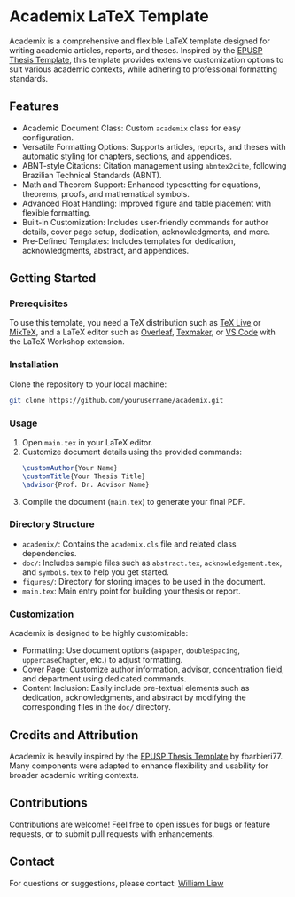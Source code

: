 # Academix LaTeX Template

Academix is a comprehensive and flexible LaTeX template designed for writing academic articles, reports, and theses. Inspired by the [EPUSP Thesis Template](https://github.com/fbarbieri77/EPUSP_thesis_template), this template provides extensive customization options to suit various academic contexts, while adhering to professional formatting standards.

## Features
- Academic Document Class: Custom `academix` class for easy configuration.
- Versatile Formatting Options: Supports articles, reports, and theses with automatic styling for chapters, sections, and appendices.
- ABNT-style Citations: Citation management using `abntex2cite`, following Brazilian Technical Standards (ABNT).
- Math and Theorem Support: Enhanced typesetting for equations, theorems, proofs, and mathematical symbols.
- Advanced Float Handling: Improved figure and table placement with flexible formatting.
- Built-in Customization: Includes user-friendly commands for author details, cover page setup, dedication, acknowledgments, and more.
- Pre-Defined Templates: Includes templates for dedication, acknowledgments, abstract, and appendices.

## Getting Started

### Prerequisites

To use this template, you need a TeX distribution such as [TeX Live](https://www.tug.org/texlive/) or [MikTeX](https://miktex.org/), and a LaTeX editor such as [Overleaf](https://www.overleaf.com/), [Texmaker](https://www.xm1math.net/texmaker/), or [VS Code](https://code.visualstudio.com/) with the LaTeX Workshop extension.

### Installation

Clone the repository to your local machine:
```bash
git clone https://github.com/yourusername/academix.git
```

### Usage

1. Open `main.tex` in your LaTeX editor.
2. Customize document details using the provided commands:
   ```latex
   \customAuthor{Your Name}
   \customTitle{Your Thesis Title}
   \advisor{Prof. Dr. Advisor Name}
   ```
3. Compile the document (`main.tex`) to generate your final PDF.

### Directory Structure

- `academix/`: Contains the `academix.cls` file and related class dependencies.
- `doc/`: Includes sample files such as `abstract.tex`, `acknowledgement.tex`, and `symbols.tex` to help you get started.
- `figures/`: Directory for storing images to be used in the document.
- `main.tex`: Main entry point for building your thesis or report.

### Customization

Academix is designed to be highly customizable:
- Formatting: Use document options (`a4paper`, `doubleSpacing`, `uppercaseChapter`, etc.) to adjust formatting.
- Cover Page: Customize author information, advisor, concentration field, and department using dedicated commands.
- Content Inclusion: Easily include pre-textual elements such as dedication, acknowledgments, and abstract by modifying the corresponding files in the `doc/` directory.

## Credits and Attribution

Academix is heavily inspired by the [EPUSP Thesis Template](https://github.com/fbarbieri77/EPUSP_thesis_template) by fbarbieri77. Many components were adapted to enhance flexibility and usability for broader academic writing contexts.

## Contributions

Contributions are welcome! Feel free to open issues for bugs or feature requests, or to submit pull requests with enhancements.

## Contact

For questions or suggestions, please contact:
[William Liaw](mailto:willfliaw@gmail.com)
